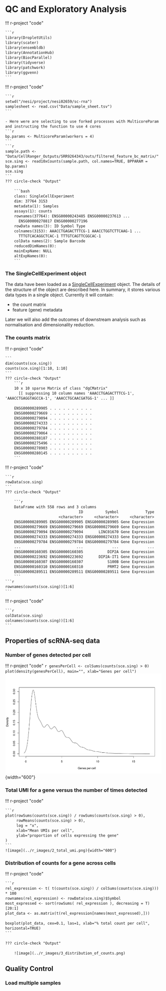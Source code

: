 # QC and Exploratory Analysis


!!! r-project "code"

    ```r
    library(DropletUtils)
    library(scater)
    library(ensembldb)
    library(AnnotationHub)
    library(BiocParallel)
    library(tidyverse)
    library(patchwork)
    library(ggvenn)
    ```

!!! r-project "code"

    ```r
    setwd("/nesi/project/nesi02659/sc-rna")
    samplesheet <- read.csv("Data/sample_sheet.tsv")
    ```

    - Here were are selecting to use forked processes with MulticoreParam and instructing the function to use 4 cores 
    ```r
    bp.params <- MulticoreParam(workers = 4)
    ```
    ```r
    sample.path <- "Data/CellRanger_Outputs/SRR9264343/outs/filtered_feature_bc_matrix/"
    sce.sing <- read10xCounts(sample.path, col.names=TRUE, BPPARAM = bp.params)
    sce.sing
    ```
    ??? circle-check "Output"

        ```bash
        class: SingleCellExperiment 
        dim: 37764 3153 
        metadata(1): Samples
        assays(1): counts
        rownames(37764): ENSG00000243485 ENSG00000237613 ...
          ENSG00000278817 ENSG00000277196
        rowData names(3): ID Symbol Type
        colnames(3153): AAACCTGAGACTTTCG-1 AAACCTGGTCTTCAAG-1 ...
          TTTGTCACAGGCTCAC-1 TTTGTCAGTTCGGCAC-1
        colData names(2): Sample Barcode
        reducedDimNames(0):
        mainExpName: NULL
        altExpNames(0):
        ```
### The SingleCellExperiment object

The data have been loaded as a [SingleCellExperiment](https://bioconductor.org/packages/release/bioc/html/SingleCellExperiment.html) object. The details of the structure of the object are described here. In summary, it stores various data types in a single object. Currently it will contain:

- the count matrix
- feature (gene) metadata

Later we will also add the outcomes of downstream analysis such as normalisation and dimensionality reduction.



### The counts matrix 
!!! r-project "code"

    ```
    dim(counts(sce.sing))
    counts(sce.sing)[1:10, 1:10]
    ```
    ??? circle-check "Output"
        ```r
        10 x 10 sparse Matrix of class "dgCMatrix"
          [[ suppressing 10 column names 'AAACCTGAGACTTTCG-1', 'AAACCTGAGGTAGCCA-1', 'AAACCTGCAACGATGG-1' ... ]]
                                           
        ENSG00000289905 . . . . . . . . . .
        ENSG00000279669 . . . . . . . . . .
        ENSG00000279094 . . . . . . . . . .
        ENSG00000274333 . . . . . . . . . .
        ENSG00000279784 . . . . . . . . . .
        ENSG00000279064 . . . . . . . . . .
        ENSG00000288187 . . . . . . . . . .
        ENSG00000275496 . . . . . . . . . .
        ENSG00000278903 . . . . . . . . . .
        ENSG00000280145 . . . . . . . . . .
        ```
!!! r-project "code"

    ```r
    rowData(sce.sing)
    ```
    ??? circle-check "Output"

        ```r
        DataFrame with 558 rows and 3 columns
                                     ID          Symbol            Type
                            <character>     <character>     <character>
        ENSG00000289905 ENSG00000289905 ENSG00000289905 Gene Expression
        ENSG00000279669 ENSG00000279669 ENSG00000279669 Gene Expression
        ENSG00000279094 ENSG00000279094       LINC01670 Gene Expression
        ENSG00000274333 ENSG00000274333 ENSG00000274333 Gene Expression
        ENSG00000279784 ENSG00000279784 ENSG00000279784 Gene Expression
        ...                         ...             ...             ...
        ENSG00000160305 ENSG00000160305           DIP2A Gene Expression
        ENSG00000223692 ENSG00000223692       DIP2A-IT1 Gene Expression
        ENSG00000160307 ENSG00000160307           S100B Gene Expression
        ENSG00000160310 ENSG00000160310           PRMT2 Gene Expression
        ENSG00000289511 ENSG00000289511 ENSG00000289511 Gene Expression
        ```
    ```r
    rownames(counts(sce.sing))[1:6]
    ```
!!! r-project "code"

    ```r
    colData(sce.sing)
    colnames(counts(sce.sing))[1:6]
    ```

## Properties of scRNA-seq data

### Number of genes detected per cell

!!! r-project "code"
    ```r
    genesPerCell <- colSums(counts(sce.sing) > 0)
    plot(density(genesPerCell), main="", xlab="Genes per cell")
    ```
    ![image ](../r_images/1_genespercell.png){width="600"}

###  Total UMI for a gene versus the number of times detected

!!! r-project "code"

    ```r
    plot(rowSums(counts(sce.sing)) / rowSums(counts(sce.sing) > 0),
         rowMeans(counts(sce.sing) > 0),
         log = "x",
         xlab="Mean UMIs per cell",
         ylab="proportion of cells expressing the gene"
    )
    ```
    ![image](../r_images/2_total_umi.png){width="600"}

### Distribution of counts for a gene across cells

!!! r-project "code"

    ```r
    rel_expression <- t( t(counts(sce.sing)) / colSums(counts(sce.sing))) * 100
    rownames(rel_expression) <- rowData(sce.sing)$Symbol
    most_expressed <- sort(rowSums( rel_expression ), decreasing = T)[20:1]
    plot_data <- as.matrix(t(rel_expression[names(most_expressed),]))
    
    boxplot(plot_data, cex=0.1, las=1, xlab="% total count per cell", horizontal=TRUE)
    ```

    ??? circle-check "Output"
    
        ![image](../r_images/3_distribution_of_counts.png)

## Quality Control 

### Load multiple samples